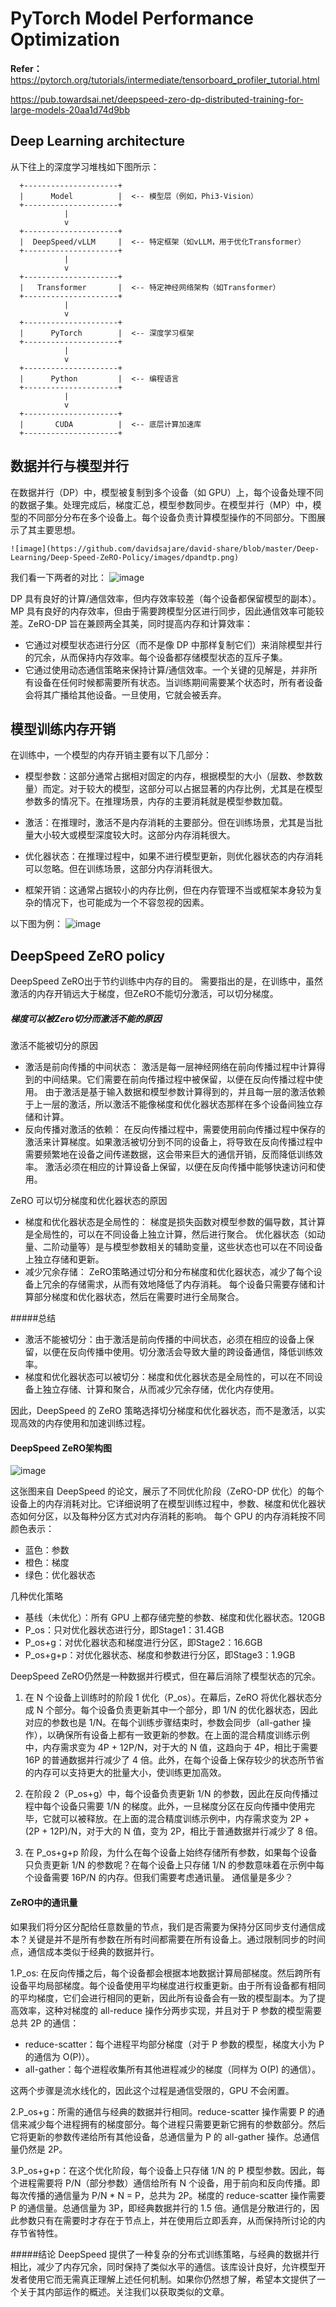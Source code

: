 # PyTorch Model Performance Optimization
**Refer：**
https://pytorch.org/tutorials/intermediate/tensorboard_profiler_tutorial.html

https://pub.towardsai.net/deepspeed-zero-dp-distributed-training-for-large-models-20aa1d74d9bb

## Deep Learning architecture
从下往上的深度学习堆栈如下图所示：
```
  +---------------------+  
  |      Model          |  <-- 模型层（例如，Phi3-Vision）  
  +---------------------+  
            |  
            v  
  +---------------------+  
  |  DeepSpeed/vLLM     |  <-- 特定框架（如vLLM，用于优化Transformer）  
  +---------------------+  
            |  
            v  
  +---------------------+  
  |   Transformer       |  <-- 特定神经网络架构（如Transformer）  
  +---------------------+  
            |  
            v  
  +---------------------+  
  |      PyTorch        |  <-- 深度学习框架  
  +---------------------+  
            |  
            v  
  +---------------------+  
  |      Python         |  <-- 编程语言  
  +---------------------+  
            |  
            v  
  +---------------------+  
  |       CUDA          |  <-- 底层计算加速库  
  +---------------------+  
```


## 数据并行与模型并行
在数据并行（DP）中，模型被复制到多个设备（如 GPU）上，每个设备处理不同的数据子集。处理完成后，梯度汇总，模型参数同步。在模型并行（MP）中，模型的不同部分分布在多个设备上。每个设备负责计算模型操作的不同部分。下图展示了其主要思想。
```
![image](https://github.com/davidsajare/david-share/blob/master/Deep-Learning/Deep-Speed-ZeRO-Policy/images/dpandtp.png)
```
我们看一下两者的对比：
![image](https://github.com/davidsajare/david-share/blob/master/Deep-Learning/Deep-Speed-ZeRO-Policy/images/mpdp.webp)

DP 具有良好的计算/通信效率，但内存效率较差（每个设备都保留模型的副本）。MP 具有良好的内存效率，但由于需要跨模型分区进行同步，因此通信效率可能较差。ZeRO-DP 旨在兼顾两全其美，同时提高内存和计算效率：

- 它通过对模型状态进行分区（而不是像 DP 中那样复制它们）来消除模型并行的冗余，从而保持内存效率。每个设备都存储模型状态的互斥子集。
- 它通过使用动态通信策略来保持计算/通信效率。一个关键的见解是，并非所有设备在任何时候都需要所有状态。当训练期间需要某个状态时，所有者设备会将其广播给其他设备。一旦使用，它就会被丢弃。

## 模型训练内存开销
在训练中，一个模型的内存开销主要有以下几部分：

- 模型参数：这部分通常占据相对固定的内存，根据模型的大小（层数、参数数量）而定。对于较大的模型，这部分可以占据显著的内存比例，尤其是在模型参数多的情况下。在推理场景，内存的主要消耗就是模型参数加载。

- 激活：在推理时，激活不是内存消耗的主要部分。但在训练场景，尤其是当批量大小较大或模型深度较大时。这部分内存消耗很大。

- 优化器状态：在推理过程中，如果不进行模型更新，则优化器状态的内存消耗可以忽略。但在训练场景，这部分内存消耗很大。

- 框架开销：这通常占据较小的内存比例，但在内存管理不当或框架本身较为复杂的情况下，也可能成为一个不容忽视的因素。

以下图为例：
![image](https://github.com/davidsajare/david-share/blob/master/Deep-Learning/Deep-Speed-ZeRO-Policy/images/memoryintraining.webp)

## DeepSpeed  ZeRO policy
DeepSpeed  ZeRO出于节约训练中内存的目的。
需要指出的是，在训练中，虽然激活的内存开销远大于梯度，但ZeRO不能切分激活，可以切分梯度。
##### 梯度可以被Zero切分而激活不能的原因
激活不能被切分的原因
- 激活是前向传播的中间状态：
激活是每一层神经网络在前向传播过程中计算得到的中间结果。它们需要在前向传播过程中被保留，以便在反向传播过程中使用。
由于激活是基于输入数据和模型参数计算得到的，并且每一层的激活依赖于上一层的激活，所以激活不能像梯度和优化器状态那样在多个设备间独立存储和计算。
- 反向传播对激活的依赖：
在反向传播过程中，需要使用前向传播过程中保存的激活来计算梯度。如果激活被切分到不同的设备上，将导致在反向传播过程中需要频繁地在设备之间传递数据，这会带来巨大的通信开销，反而降低训练效率。
激活必须在相应的计算设备上保留，以便在反向传播中能够快速访问和使用。

ZeRO 可以切分梯度和优化器状态的原因
- 梯度和优化器状态是全局性的：
梯度是损失函数对模型参数的偏导数，其计算是全局性的，可以在不同设备上独立计算，然后进行聚合。
优化器状态（如动量、二阶动量等）是与模型参数相关的辅助变量，这些状态也可以在不同设备上独立存储和更新。
- 减少冗余存储：
ZeRO策略通过切分和分布梯度和优化器状态，减少了每个设备上冗余的存储需求，从而有效地降低了内存消耗。
每个设备只需要存储和计算部分梯度和优化器状态，然后在需要时进行全局聚合。

#####总结
- 激活不能被切分：由于激活是前向传播的中间状态，必须在相应的设备上保留，以便在反向传播中使用。切分激活会导致大量的跨设备通信，降低训练效率。
- 梯度和优化器状态可以被切分：梯度和优化器状态是全局性的，可以在不同设备上独立存储、计算和聚合，从而减少冗余存储，优化内存使用。

因此，DeepSpeed 的 ZeRO 策略选择切分梯度和优化器状态，而不是激活，以实现高效的内存使用和加速训练过程。

#### DeepSpeed ZeRO架构图
![image](https://github.com/davidsajare/david-share/blob/master/Deep-Learning/Deep-Speed-ZeRO-Policy/images/zero3stage.png)

这张图来自 DeepSpeed 的论文，展示了不同优化阶段（ZeRO-DP 优化）的每个设备上的内存消耗对比。它详细说明了在模型训练过程中，参数、梯度和优化器状态如何分区，以及每种分区方式对内存消耗的影响。
每个 GPU 的内存消耗按不同颜色表示：
- 蓝色：参数
- 橙色：梯度
- 绿色：优化器状态

几种优化策略
- 基线（未优化）：所有 GPU 上都存储完整的参数、梯度和优化器状态。120GB
- P_os：只对优化器状态进行分，即Stage1：31.4GB
- P_os+g：对优化器状态和梯度进行分区，即Stage2：16.6GB
- P_os+g+p：对优化器状态、梯度和参数进行分区，即Stage3：1.9GB

DeepSpeed ZeRO仍然是一种数据并行模式，但在幕后消除了模型状态的冗余。
1. 在 N 个设备上训练时的阶段 1 优化（P_os）。在幕后，ZeRO 将优化器状态分成 N 个部分。每个设备负责更新其中一个部分，即 1/N 的优化器状态，因此对应的参数也是 1/N。在每个训练步骤结束时，参数会同步（all-gather 操作），以确保所有设备上都有一致更新的参数。在上面的混合精度训练示例中，内存需求变为 4P + 12P/N，对于大的 N 值，这趋向于 4P，相比于需要 16P 的普通数据并行减少了 4 倍。此外，在每个设备上保存较少的状态所节省的内存可以支持更大的批量大小，使训练更加高效。

2. 在阶段 2（P_os+g）中，每个设备负责更新 1/N 的参数，因此在反向传播过程中每个设备只需要 1/N 的梯度。此外，一旦梯度分区在反向传播中使用完毕，它就可以被释放。在上面的混合精度训练示例中，内存需求变为 2P + (2P + 12P)/N，对于大的 N 值，变为 2P，相比于普通数据并行减少了 8 倍。

3. 在 P_os+g+p 阶段，为什么在每个设备上始终存储所有参数，如果每个设备只负责更新 1/N 的参数呢？在每个设备上只存储 1/N 的参数意味着在示例中每个设备需要 16P/N 的内存。但我们需要考虑通讯量。
通信量是多少？

#### ZeRO中的通讯量
 
如果我们将分区分配给任意数量的节点，我们是否需要为保持分区同步支付通信成本？关键是并不是所有参数在所有时间都需要在所有设备上。通过限制同步的时间点，通信成本类似于经典的数据并行。

1.P_os: 在反向传播之后，每个设备都会根据本地数据计算局部梯度。然后跨所有设备平均局部梯度。每个设备使用平均梯度进行权重更新。由于所有设备都有相同的平均梯度，它们会进行相同的更新，因此所有设备会有一致的模型副本。为了提高效率，这种对梯度的 all-reduce 操作分两步实现，并且对于 P 参数的模型需要总共 2P 的通信：

- reduce-scatter：每个进程平均部分梯度（对于 P 参数的模型，梯度大小为 P 的通信为 O(P)）。
- all-gather：每个进程收集所有其他进程减少的梯度（同样为 O(P) 的通信）。

 这两个步骤是流水线化的，因此这个过程是通信受限的，GPU 不会闲置。


2.P_os+g：所需的通信与经典的数据并行相同。reduce-scatter 操作需要 P 的通信来减少每个进程拥有的梯度部分。每个进程只需要更新它拥有的参数部分。然后它将更新的参数传递给所有其他设备，总通信量为 P 的 all-gather 操作。总通信量仍然是 2P。
 

3.P_os+g+p：在这个优化阶段，每个设备上只存储 1/N 的 P 模型参数。因此，每个进程需要将 P/N（部分参数）通信给所有 N 个设备，用于前向和反向传播。即每次传播的通信量为 P/N * N = P，总共为 2P。梯度的 reduce-scatter 操作需要 P 的通信量。总通信量为 3P，即经典数据并行的 1.5 倍。通信是分散进行的，因此参数只有在需要时才存在于节点上，并在使用后立即丢弃，从而保持所讨论的内存节省特性。
 

#####结论
DeepSpeed 提供了一种复杂的分布式训练策略，与经典的数据并行相比，减少了内存冗余，同时保持了类似水平的通信。该库设计良好，允许模型开发者使用它而无需真正理解上述任何机制。如果你仍然想了解，希望本文提供了一个关于其内部运作的概述。关注我们以获取类似的文章。





